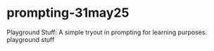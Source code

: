 # prompting-31may25
Playground Stuff: A simple tryout in prompting for learning purposes. playground stuff
